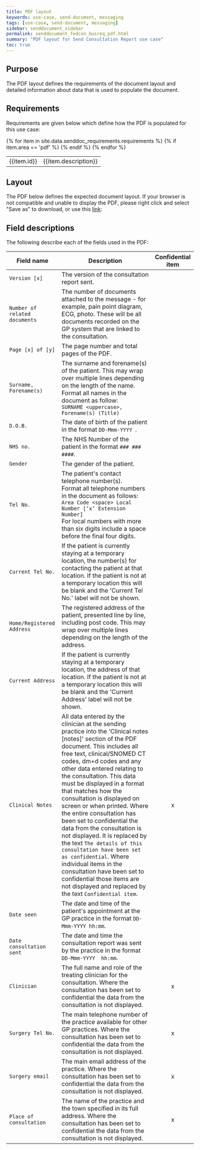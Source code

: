 ```yaml
---
title: PDF layout
keywords: use-case, send-document, messaging
tags: [use-case, send-document, messaging]
sidebar: senddocument_sidebar
permalink: senddocument_fedcon_busreq_pdf.html
summary: "PDF layout for Send Consultation Report use case"
toc: true
---
```


## Purpose ##

The PDF layout defines the requirements of the document layout and detailed information about data that is used to populate the document. 


## Requirements ##

Requirements are given below which define how the PDF is populated for this use case:

<table class="requirement-box">
  {% for item in site.data.senddoc_requirements.requirements %}
  {% if item.area == 'pdf' %}
  <tr>
    <td id="{{item.id}}">{{item.id}}</td>
    <td>{{item.description}}</td>
  </tr>
  {% endif %}
  {% endfor %}
</table>


## Layout ##

The PDF below defines the expected document layout. If your browser is not compatible and unable to display the PDF, please right click and select "Save as" to download, or use this [link](GP_Connect_Messaging_-_PDF_Layout.pdf):

<object
  data="pages/senddocument/GP_Connect_Messaging_-_PDF_Layout.pdf"
  type="application/pdf"
  width="847"
  height="2200">
</object>

<object data="pages/senddocument/GP_Connect_Messaging_-_PDF_Layout.pdf" type="application/pdf" width="847" height="0">      
</object>



## Field descriptions ##

The following describe each of the fields used in the PDF:

|	Field name  	|	Description 	|	Confidential item  |
|	-------------	|	-------------	| :----------------: |
|	`Version [x]` |	The version of the consultation report sent.	|
|	`Number of related documents`	|	The number of documents attached to the message - for example, pain point diagram, ECG, photo. These will be all documents recorded on the GP system that are linked to the consultation.	|
|	`Page [x] of [y]`	|	The page number and total pages of the PDF.	|
|	`Surname, Forename(s)`	|	The surname and forename(s) of the patient. This may wrap over multiple lines depending on the length of the name.<br>Format all names in the document as follow:<br>`SURNAME <uppercase>, Forename(s) (Title)`	|
|	`D.O.B.`	|	The date of birth of the patient in the format `DD-Mmm-YYYY	`.|
|	`NHS no.`	|	The NHS Number of the patient in the format `### ### ####`.	|
|	`Gender`	|	The gender of the patient.	|
|	`Tel No.`	|	The patient's contact telephone number(s).<br> Format all telephone numbers in the document as follows:<br>`Area Code <space> Local Number [‘x’ Extension Number]` <br>For local numbers with more than six digits include a space before the final four digits.	|
|	`Current Tel No.`	|	If the patient is currently staying at a temporary location, the number(s) for contacting the patient at that location. If the patient is not at a temporary location this will be blank and the 'Current Tel No.' label will not be shown.	|
|	`Home/Registered Address`	|	The registered address of the patient, presented line by line, including post code. This may wrap over multiple lines depending on the length of the address.	|
|	`Current Address`	|	If the patient is currently staying at a temporary location, the address of that location. If the patient is not at a temporary location this will be blank and the 'Current Address' label will not be shown.	|
|	`Clinical Notes`	|	All data entered by the clinician at the sending practice into the 'Clinical notes [notes]' section of the PDF document. This includes all free text, clinical/SNOMED CT codes, dm+d codes and any other data entered relating to the consultation. This data must be displayed in a format that matches how the consultation is displayed on screen or when printed. Where the entire consultation has been set to confidential the data from the consultation is not displayed. It is replaced by the text `The details of this consultation have been set as confidential`. Where individual items in the consultation have been set to confidential those items are not displayed and replaced by the text `Confidential item`. | x |
|	`Date seen`	|	The date and time of the patient's appointment at the GP practice in the format `DD-Mmm-YYYY hh:mm`.	|
|	`Date consultation sent`	|	The date and time the consultation report was sent by the practice in the format `DD-Mmm-YYYY  hh:mm`.	|
|	`Clinician`	|	The full name and role of the treating clinician for the consultation. Where the consultation has been set to confidential the data from the consultation is not displayed.	| x |
|	`Surgery Tel No.`	|	The main telephone number of the practice available for other GP practices. Where the consultation has been set to confidential the data from the consultation is not displayed.	| x |
|	`Surgery email`	|	The main email address of the practice. Where the consultation has been set to confidential the data from the consultation is not displayed.	| x |
|	`Place of consultation`	|	The name of the practice and the town specified in its full address. Where the consultation has been set to confidential the data from the consultation is not displayed.	| x |


